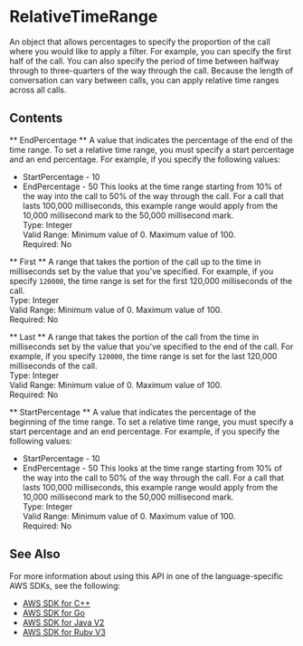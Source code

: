 # RelativeTimeRange<a name="API_RelativeTimeRange"></a>

An object that allows percentages to specify the proportion of the call where you would like to apply a filter\. For example, you can specify the first half of the call\. You can also specify the period of time between halfway through to three\-quarters of the way through the call\. Because the length of conversation can vary between calls, you can apply relative time ranges across all calls\. 

## Contents<a name="API_RelativeTimeRange_Contents"></a>

 ** EndPercentage **   <a name="transcribe-Type-RelativeTimeRange-EndPercentage"></a>
A value that indicates the percentage of the end of the time range\. To set a relative time range, you must specify a start percentage and an end percentage\. For example, if you specify the following values:  
+ StartPercentage \- 10
+ EndPercentage \- 50
This looks at the time range starting from 10% of the way into the call to 50% of the way through the call\. For a call that lasts 100,000 milliseconds, this example range would apply from the 10,000 millisecond mark to the 50,000 millisecond mark\.  
Type: Integer  
Valid Range: Minimum value of 0\. Maximum value of 100\.  
Required: No

 ** First **   <a name="transcribe-Type-RelativeTimeRange-First"></a>
A range that takes the portion of the call up to the time in milliseconds set by the value that you've specified\. For example, if you specify `120000`, the time range is set for the first 120,000 milliseconds of the call\.  
Type: Integer  
Valid Range: Minimum value of 0\. Maximum value of 100\.  
Required: No

 ** Last **   <a name="transcribe-Type-RelativeTimeRange-Last"></a>
A range that takes the portion of the call from the time in milliseconds set by the value that you've specified to the end of the call\. For example, if you specify `120000`, the time range is set for the last 120,000 milliseconds of the call\.  
Type: Integer  
Valid Range: Minimum value of 0\. Maximum value of 100\.  
Required: No

 ** StartPercentage **   <a name="transcribe-Type-RelativeTimeRange-StartPercentage"></a>
A value that indicates the percentage of the beginning of the time range\. To set a relative time range, you must specify a start percentage and an end percentage\. For example, if you specify the following values:  
+ StartPercentage \- 10
+ EndPercentage \- 50
This looks at the time range starting from 10% of the way into the call to 50% of the way through the call\. For a call that lasts 100,000 milliseconds, this example range would apply from the 10,000 millisecond mark to the 50,000 millisecond mark\.  
Type: Integer  
Valid Range: Minimum value of 0\. Maximum value of 100\.  
Required: No

## See Also<a name="API_RelativeTimeRange_SeeAlso"></a>

For more information about using this API in one of the language\-specific AWS SDKs, see the following:
+  [ AWS SDK for C\+\+](https://docs.aws.amazon.com/goto/SdkForCpp/transcribe-2017-10-26/RelativeTimeRange) 
+  [ AWS SDK for Go](https://docs.aws.amazon.com/goto/SdkForGoV1/transcribe-2017-10-26/RelativeTimeRange) 
+  [ AWS SDK for Java V2](https://docs.aws.amazon.com/goto/SdkForJavaV2/transcribe-2017-10-26/RelativeTimeRange) 
+  [ AWS SDK for Ruby V3](https://docs.aws.amazon.com/goto/SdkForRubyV3/transcribe-2017-10-26/RelativeTimeRange) 
